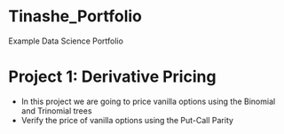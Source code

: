 # Tinashe_Portfolio
Example Data Science Portfolio

# Project 1: Derivative Pricing
* In this project we are going to price vanilla options using the Binomial and Trinomial trees
* Verify the price of vanilla options using the Put-Call Parity
  
